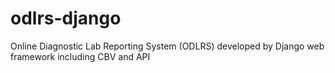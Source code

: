 # odlrs-django
Online Diagnostic Lab Reporting System (ODLRS) developed by Django web framework including CBV and API
